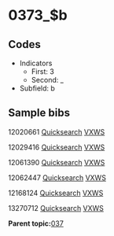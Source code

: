 # 0373\_$b

## Codes

-   Indicators
    -   First: 3
    -   Second: \_
-   Subfield: b

## Sample bibs

12020661 [Quicksearch](https://search.library.yale.edu/catalog/12020661) [VXWS](http://prodorbis.library.yale.edu:7014/vxws/GetHoldingsService?bibId=12020661)

12029416 [Quicksearch](https://search.library.yale.edu/catalog/12029416) [VXWS](http://prodorbis.library.yale.edu:7014/vxws/GetHoldingsService?bibId=12029416)

12061390 [Quicksearch](https://search.library.yale.edu/catalog/12061390) [VXWS](http://prodorbis.library.yale.edu:7014/vxws/GetHoldingsService?bibId=12061390)

12062447 [Quicksearch](https://search.library.yale.edu/catalog/12062447) [VXWS](http://prodorbis.library.yale.edu:7014/vxws/GetHoldingsService?bibId=12062447)

12168124 [Quicksearch](https://search.library.yale.edu/catalog/12168124) [VXWS](http://prodorbis.library.yale.edu:7014/vxws/GetHoldingsService?bibId=12168124)

13270712 [Quicksearch](https://search.library.yale.edu/catalog/13270712) [VXWS](http://prodorbis.library.yale.edu:7014/vxws/GetHoldingsService?bibId=13270712)

**Parent topic:**[037](../../tags/037/037.md)

